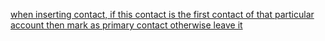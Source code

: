 [when inserting contact, if this contact is the first contact of that particular account then mark as primary contact otherwise leave it]()

